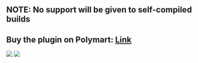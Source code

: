 ## NOTE: No support will be given to self-compiled builds
## Buy the plugin on Polymart: [Link](https://polymart.org/resource/wool-wars.2551)
![](https://i.imgur.com/G6LbYrS.png)
![](https://i.imgur.com/EtoRfU9.png)
